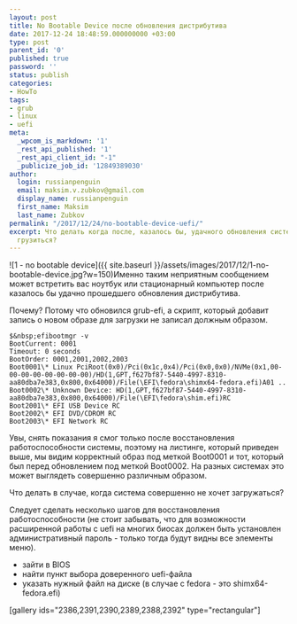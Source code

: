 ```yaml
---
layout: post
title: No Bootable Device после обновления дистрибутива
date: 2017-12-24 18:48:59.000000000 +03:00
type: post
parent_id: '0'
published: true
password: ''
status: publish
categories:
- HowTo
tags:
- grub
- linux
- uefi
meta:
  _wpcom_is_markdown: '1'
  _rest_api_published: '1'
  _rest_api_client_id: "-1"
  _publicize_job_id: '12849389030'
author:
  login: russianpenguin
  email: maksim.v.zubkov@gmail.com
  display_name: russianpenguin
  first_name: Maksim
  last_name: Zubkov
permalink: "/2017/12/24/no-bootable-device-uefi/"
excerpt: Что делать когда после, казалось бы, удачного обновления система отказывается
  грузиться?
---
```

![1 - no bootable device]({{ site.baseurl }}/assets/images/2017/12/1-no-bootable-device.jpg?w=150)Именно таким неприятным сообщением может встретить вас ноутбук или стационарный компьютер после казалось бы удачно прошедшего обновления дистрибутива.

Почему? Потому что обновился grub-efi, а скрипт, который добавит запись о новом образе для загрузки не записал должным образом.

```
$&nbsp;efibootmgr -v  
BootCurrent: 0001  
Timeout: 0 seconds  
BootOrder: 0001,2001,2002,2003  
Boot0001\* Linux PciRoot(0x0)/Pci(0x1c,0x4)/Pci(0x0,0x0)/NVMe(0x1,00-00-00-00-00-00-00-00)/HD(1,GPT,f627bf87-5440-4997-8310-aa80dba7e383,0x800,0x64000)/File(\EFI\fedora\shimx64-fedora.efi)A01 ..  
Boot0002\* Unknown Device: HD(1,GPT,f627bf87-5440-4997-8310-aa80dba7e383,0x800,0x64000)/File(\EFI\fedora\shim.efi)RC  
Boot2001\* EFI USB Device RC  
Boot2002\* EFI DVD/CDROM RC  
Boot2003\* EFI Network RC
```

Увы, снять показания я смог только после восстановления работоспособности системы, поэтому на листинге, который приведен выше, мы видим корректный образ под меткой Boot0001 и тот, который был перед обновлением под меткой Boot0002. На разных системах это может выглядеть совершенно различным образом.

Что делать в случае, когда система совершенно не хочет загружаться?

Следует сделать несколько шагов для восстановления работоспособности (не стоит забывать, что для возможности расширенной работы с uefi на многих биосах должен быть установлен административный пароль - только тогда будут видны все элементы меню).

- зайти в BIOS
- найти пункт выбора доверенного uefi-файла
- указать нужный файл на диске (в случае с fedora - это shimx64-fedora.efi)

[gallery ids="2386,2391,2390,2389,2388,2392" type="rectangular"]

&nbsp;

